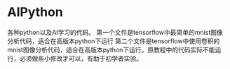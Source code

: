 # AIPython
各种python以及AI学习的代码。
第一个文件是tensorflow中最简单的mnist图像分析代码，适合在高版本python下运行
第二个文件是tensorflow中使用卷积的mnist图像分析代码，适合在高版本python下运行。原教程中的代码实际不能运行，必须做些小修改才可以，有助于初学者实验。
